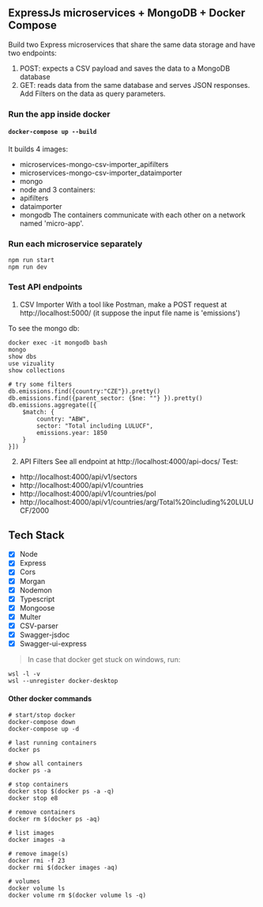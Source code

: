 ## ExpressJs microservices + MongoDB + Docker Compose

Build two Express microservices that share the same data storage and have two endpoints:
1. POST: expects a CSV payload and saves the data to a MongoDB database
2. GET: reads data from the same database and serves JSON responses. Add Filters on the data as query parameters.

### Run the app inside docker

#### `docker-compose up --build`

It builds 4 images: 
- microservices-mongo-csv-importer_apifilters
- microservices-mongo-csv-importer_dataimporter 
- mongo
- node 
and 3 containers: 
- apifilters
- dataimporter 
- mongodb
The containers communicate with each other on a network named 'micro-app'.

### Run each microservice separately

```
npm run start
npm run dev
```

### Test API endpoints

1. CSV Importer
With a tool like Postman, make a POST request at http://localhost:5000/ 
(it suppose the input file name is 'emissions')

To see the mongo db:
```
docker exec -it mongodb bash
mongo
show dbs
use vizuality
show collections

# try some filters
db.emissions.find({country:"CZE"}).pretty()
db.emissions.find({parent_sector: {$ne: ""} }).pretty()
db.emissions.aggregate([{
	$match: {
        country: "ABW",
        sector: "Total including LULUCF",
        emissions.year: 1850
    }
}])
```

2. API Filters
See all endpoint at http://localhost:4000/api-docs/
Test:
- http://localhost:4000/api/v1/sectors
- http://localhost:4000/api/v1/countries
- http://localhost:4000/api/v1/countries/pol
- http://localhost:4000/api/v1/countries/arg/Total%20including%20LULUCF/2000

## Tech Stack

- [x] Node
- [x] Express
- [x] Cors
- [x] Morgan
- [x] Nodemon
- [x] Typescript
- [x] Mongoose
- [x] Multer
- [x] CSV-parser
- [x] Swagger-jsdoc
- [x] Swagger-ui-express

> In case that docker get stuck on windows, run:

``` 
wsl -l -v
wsl --unregister docker-desktop
```

#### Other docker commands

```
# start/stop docker
docker-compose down
docker-compose up -d

# last running containers
docker ps

# show all containers
docker ps -a

# stop containers
docker stop $(docker ps -a -q)
docker stop e8

# remove containers
docker rm $(docker ps -aq)

# list images
docker images -a

# remove image(s)
docker rmi -f 23
docker rmi $(docker images -aq)

# volumes
docker volume ls
docker volume rm $(docker volume ls -q)

```